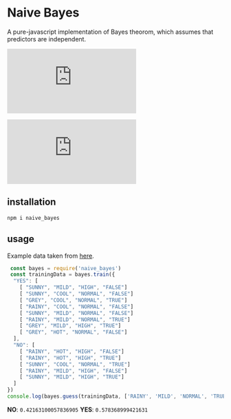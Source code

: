 # Naive Bayes

A pure-javascript implementation of Bayes theorom, which assumes that predictors are independent.

![P(c|x) =\frac{P(x|c) P(c)}{P(x)}](https://latex.codecogs.com/png.latex?%5Cinline%20%5CLARGE%20P%28c%7Cx%29%20%3D%5Cfrac%7BP%28x%7Cc%29%20P%28c%29%7D%7BP%28x%29%7D)

![[Posterior Probability] = \frac{[Likelihood] \times [Class Prior Probability]}{[Predictor Prior Probability]}](https://latex.codecogs.com/png.latex?%5Cinline%20%5CLARGE%20%5BPosterior%20Probability%5D%20%3D%20%5Cfrac%7B%5BLikelihood%5D%20%5Ctimes%20%5BClass%20Prior%20Probability%5D%7D%7B%5BPredictor%20Prior%20Probability%5D%7D)

## installation

`npm i naive_bayes`

## usage

Example data taken from [here](https://www.youtube.com/watch?v=XcwH9JGfZOU).

```js
 const bayes = require('naive_bayes')
 const trainingData = bayes.train({
  "YES": [
    [ "SUNNY", "MILD", "HIGH", "FALSE"]
    [ "SUNNY", "COOL", "NORMAL", "FALSE"]
    [ "GREY", "COOL", "NORMAL", "TRUE"]
    [ "RAINY", "COOL", "NORMAL", "FALSE"]
    [ "SUNNY", "MILD", "NORMAL", "FALSE"]
    [ "RAINY", "MILD", "NORMAL", "TRUE"]
    [ "GREY", "MILD", "HIGH", "TRUE"]
    [ "GREY", "HOT", "NORMAL", "FALSE"]
  ],
  "NO": [
    [ "RAINY", "HOT", "HIGH", "FALSE"]
    [ "RAINY", "HOT", "HIGH", "TRUE"]
    [ "SUNNY", "COOL", "NORMAL", "TRUE"]
    [ "RAINY", "MILD", "HIGH", "FALSE"]
    [ "SUNNY", "MILD", "HIGH", "TRUE"]
  ]
})
console.log(bayes.guess(trainingData, ['RAINY', 'MILD', 'NORMAL', 'TRUE']))
```

**NO**: `0.42163100057836905`
**YES**: `0.578368999421631`
